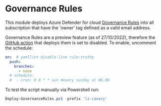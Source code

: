 # Governance Rules

This module deploys Azure Defender for cloud [Governance Rules](https://learn.microsoft.com/en-us/azure/defender-for-cloud/governance-rules) into all subscription that have the 'owner' tag defined as a valid email address.

Governance Rules are a preview feature (as of 27/10/2022), therefore the [GitHub action](../../.github/workflows/governance-rules.yml) that deploys them is set to disabled.  To enable, uncomment the schedule:

```yaml
on:  # yamllint disable-line rule:truthy
  push:
    branches:
      - none
  # schedule:
  #  - cron: 0 0 * * sun #every sunday at 00.00

  ```

To test the script manually via Powershell run:

```powershell
Deploy-GovernanceRules.ps1 -prefix 'lz-canary'
```
